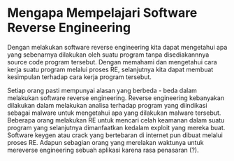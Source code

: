 # Mengapa Mempelajari Software Reverse Engineering

Dengan melakukan software reverse engineering kita dapat mengetahui apa yang sebenarnya dilakukan oleh suatu program tanpa disediakannnya source code program tersebut. Dengan memahami dan mengetahui cara kerja suatu program melalui proses RE, selanjutnya kita dapat membuat kesimpulan terhadap cara kerja program tersebut.

Setiap orang pasti mempunyai alasan yang berbeda - beda dalam melakukan software reverse engineering. Reverse engineering kebanyakan dilakukan dalam melakukan analisa terhadap program yang diindikasi sebagai malware untuk mengetahui apa yang dilakukan malware tersebut. Beberapa orang melakukan RE untuk mencari celah keamanan dalam suatu program yang selanjutnya dimanfaatkan kedalam exploit yang mereka buat. Software keygen atau crack yang bertebaran di internet pun dibuat melalui proses RE. Adapun sebagian orang yang merelakan waktunya untuk mereverse engineering sebuah aplikasi karena rasa penasaran (?).
